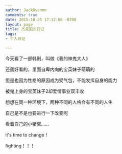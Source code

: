 ```yaml
---
author: JackRyannn
comments: true
date: 2015-10-25 17:32:00 -0700
layout: page
title: 杰克船长日记
tags:
- 个人日记

---
```


今天看了一部韩剧，叫做《我的神鬼大人》

还蛮好看的，里面自卑内向的宝英妹子萌萌的

但是也因为性格的原因成为受气包，不能发挥自身的能力

被鬼上身的宝英妹子2却爱情事业双丰收

想想在同一种环境下，两种不同的人格会有不同的人生

自己是不是也要进行一下改变呢

看着自己的小猪窝……

it's time to change！

fighting！！！

